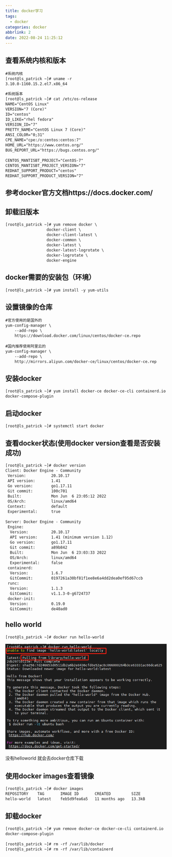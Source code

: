 ```yaml
---
title: docker学习
tags:
  - docker
categories: docker
abbrlink: 2
date: 2022-08-24 11:25:12
---
```

## 查看系统内核和版本

```shell
#系统内核
[root@ls_patrick ~]# uname -r
3.10.0-1160.15.2.el7.x86_64
```

```shell
#系统版本
[root@ls_patrick ~]# cat /etc/os-release
NAME="CentOS Linux"
VERSION="7 (Core)"
ID="centos"
ID_LIKE="rhel fedora"
VERSION_ID="7"
PRETTY_NAME="CentOS Linux 7 (Core)"
ANSI_COLOR="0;31"
CPE_NAME="cpe:/o:centos:centos:7"
HOME_URL="https://www.centos.org/"
BUG_REPORT_URL="https://bugs.centos.org/"

CENTOS_MANTISBT_PROJECT="CentOS-7"
CENTOS_MANTISBT_PROJECT_VERSION="7"
REDHAT_SUPPORT_PRODUCT="centos"
REDHAT_SUPPORT_PRODUCT_VERSION="7"

```



## 参考docker官方文档https://docs.docker.com/

## 卸载旧版本

```shell
[root@ls_patrick ~]# yum remove docker \
                  docker-client \
                  docker-client-latest \
                  docker-common \
                  docker-latest \
                  docker-latest-logrotate \
                  docker-logrotate \
                  docker-engine
```

## docker需要的安装包（环境）

```shell
[root@ls_patrick ~]# yum install -y yum-utils
```

## 设置镜像的仓库

```shell
#官方使用的是国外的
yum-config-manager \
    --add-repo \
    https://download.docker.com/linux/centos/docker-ce.repo
    
#国内推荐使用阿里云的
yum-config-manager \
    --add-repo \
    http://mirrors.aliyun.com/docker-ce/linux/centos/docker-ce.rep 
```

## 安装docker

```shell
[root@ls_patrick ~]# yum install docker-ce docker-ce-cli containerd.io docker-compose-plugin

```

## 启动docker

```shell
[root@ls_patrick ~]# systemctl start docker
```

## 查看docker状态(使用docker version查看是否安装成功)

```shell
[root@ls_patrick ~]# docker version
Client: Docker Engine - Community
 Version:           20.10.17
 API version:       1.41
 Go version:        go1.17.11
 Git commit:        100c701
 Built:             Mon Jun  6 23:05:12 2022
 OS/Arch:           linux/amd64
 Context:           default
 Experimental:      true

Server: Docker Engine - Community
 Engine:
  Version:          20.10.17
  API version:      1.41 (minimum version 1.12)
  Go version:       go1.17.11
  Git commit:       a89b842
  Built:            Mon Jun  6 23:03:33 2022
  OS/Arch:          linux/amd64
  Experimental:     false
 containerd:
  Version:          1.6.7
  GitCommit:        0197261a30bf81f1ee8e6a4dd2dea0ef95d67ccb
 runc:
  Version:          1.1.3
  GitCommit:        v1.1.3-0-g6724737
 docker-init:
  Version:          0.19.0
  GitCommit:        de40ad0
```

## hello world

```shell
[root@ls_patrick ~]# docker run hello-world
```

![image-20220824161427084](docker学习/image-20220824161427084.png)

没有helloworld 就会去docker仓库下载

## 使用docker images查看镜像

```shell
[root@ls_patrick ~]# docker images
REPOSITORY    TAG       IMAGE ID       CREATED         SIZE
hello-world   latest    feb5d9fea6a5   11 months ago   13.3kB
```

## 卸载docker

```shell
[root@ls_patrick ~]# yum remove docker-ce docker-ce-cli containerd.io docker-compose-plugin

[root@ls_patrick ~]# rm -rf /var/lib/docker
[root@ls_patrick ~]# rm -rf /var/lib/containerd
```

